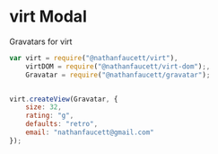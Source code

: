 virt Modal
=======

Gravatars for virt

```javascript
var virt = require("@nathanfaucett/virt"),
    virtDOM = require("@nathanfaucett/virt-dom");,
    Gravatar = require("@nathanfaucett/gravatar");


virt.createView(Gravatar, {
    size: 32,
    rating: "g",
    defaults: "retro",
    email: "nathanfaucett@gmail.com"
});
```
